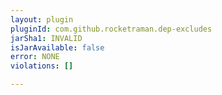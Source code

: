 ```yaml
---
layout: plugin
pluginId: com.github.rocketraman.dep-excludes
jarSha1: INVALID
isJarAvailable: false
error: NONE
violations: []

---
```

